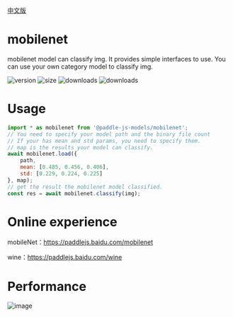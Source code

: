 [中文版](./README_cn.md)

# mobilenet

mobilenet model can classify img. It provides simple interfaces to use. You can use your own category model to classify img.

<img src="https://img.shields.io/npm/v/@paddle-js-models/mobilenet?color=success" alt="version"> <img src="https://img.shields.io/bundlephobia/min/@paddle-js-models/mobilenet" alt="size"> <img src="https://img.shields.io/npm/dm/@paddle-js-models/mobilenet?color=orange" alt="downloads"> <img src="https://img.shields.io/npm/dt/@paddle-js-models/mobilenet" alt="downloads">

# Usage

```js
import * as mobilenet from '@paddle-js-models/mobilenet';
// You need to specify your model path and the binary file count
// If your has mean and std params, you need to specify them.
// map is the results your model can classify.
await mobilenet.load({
    path,
    mean: [0.485, 0.456, 0.406],
    std: [0.229, 0.224, 0.225]
}, map);
// get the result the mobilenet model classified.
const res = await mobilenet.classify(img);
```

# Online experience

mobileNet：https://paddlejs.baidu.com/mobilenet

wine：https://paddlejs.baidu.com/wine

# Performance
<img alt="image" src="https://user-images.githubusercontent.com/43414102/156393394-ab1c9e4d-2960-4fcd-ba22-2072fa9b0e9d.png">
